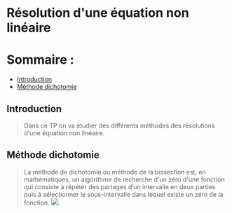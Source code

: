 # Résolution d'une équation non linéaire
# Sommaire :
 - [Introduction](#introduction)
 - [Méthode dichotomie](#méthode-dichotomie)

## Introduction 
> Dans ce TP on va étudier des différents méthodes des résolutions d'une équation non linéaire.
## Méthode dichotomie
> La méthode de dichotomie ou méthode de la bissection est, en mathématiques, un algorithme de recherche d'un zéro d'une fonction qui consiste à répéter des partages d’un intervalle en deux parties puis à sélectionner le sous-intervalle dans lequel existe un zéro de la fonction.
<img src="méthode de dichotomie.png"/>.

